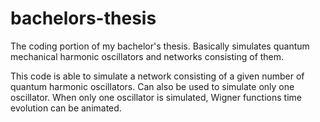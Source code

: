 # bachelors-thesis
The coding portion of my bachelor's thesis. Basically simulates quantum mechanical harmonic oscillators and networks consisting of them.

This code is able to simulate a network consisting of a given number of quantum harmonic oscillators. Can also be used to simulate only one oscillator.
When only one oscillator is simulated, Wigner functions time evolution can be animated.
